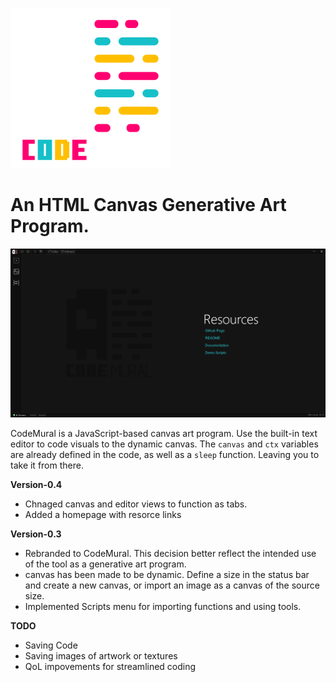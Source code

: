 ![logo](Assets/Logo2.png)

# An HTML Canvas Generative Art Program.

![image](Assets/Screenshot.png)

CodeMural is a JavaScript-based canvas art program. Use the built-in text editor to code visuals to the dynamic canvas. The ```canvas``` and ```ctx``` variables are already defined in the code, as well as a ```sleep``` function. Leaving you to take it from there.

**Version-0.4**
- Chnaged canvas and editor views to function as tabs.
- Added a homepage with resorce links

**Version-0.3**
- Rebranded to CodeMural. This decision better reflect the intended use of the tool as a generative art program.
- canvas has been made to be dynamic. Define a size in the status bar and create a new canvas, or import an image as a canvas of the source size.
- Implemented Scripts menu for importing functions and using tools.

**TODO**
- Saving Code
- Saving images of artwork or textures
- QoL impovements for streamlined coding